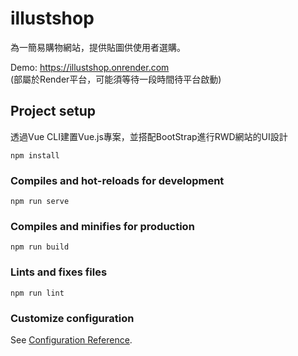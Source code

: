 # illustshop
為一簡易購物網站，提供貼圖供使用者選購。  

Demo: https://illustshop.onrender.com  
(部屬於Render平台，可能須等待一段時間待平台啟動)

## Project setup
透過Vue CLI建置Vue.js專案，並搭配BootStrap進行RWD網站的UI設計
```
npm install
```

### Compiles and hot-reloads for development
```
npm run serve
```

### Compiles and minifies for production
```
npm run build
```

### Lints and fixes files
```
npm run lint
```

### Customize configuration
See [Configuration Reference](https://cli.vuejs.org/config/).
